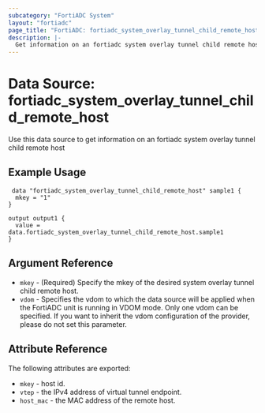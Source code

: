 ```yaml
---
subcategory: "FortiADC System"
layout: "fortiadc"
page_title: "FortiADC: fortiadc_system_overlay_tunnel_child_remote_host"
description: |-
  Get information on an fortiadc system overlay tunnel child remote host
---
```


# Data Source: fortiadc_system_overlay_tunnel_child_remote_host
Use this data source to get information on an fortiadc system overlay tunnel child remote host

## Example Usage

```hcl
 data "fortiadc_system_overlay_tunnel_child_remote_host" sample1 {
  mkey = "1"
}

output output1 {
  value = data.fortiadc_system_overlay_tunnel_child_remote_host.sample1
}
```

## Argument Reference
* `mkey` - (Required) Specify the mkey of the desired  system overlay tunnel child remote host.
* `vdom` - Specifies the vdom to which the data source will be applied when the FortiADC unit is running in VDOM mode. Only one vdom can be specified. If you want to inherit the vdom configuration of the provider, please do not set this parameter.


## Attribute Reference

The following attributes are exported:

* `mkey` - host id.
* `vtep` - the IPv4 address of virtual tunnel endpoint. 
* `host_mac` - the MAC address of the remote host. 


